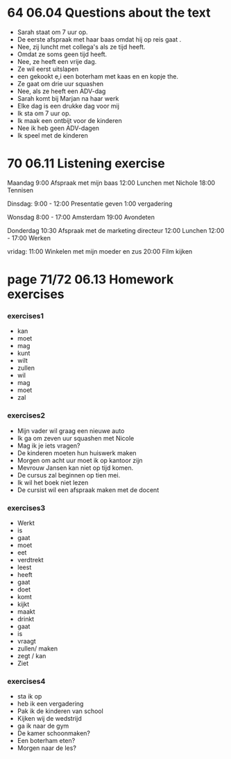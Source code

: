 # 64 06.04 Questions about the text
* Sarah staat om 7 uur op.
* De eerste afspraak met haar baas omdat hij op reis gaat .
* Nee, zij luncht met collega's als ze tijd heeft.
* Omdat ze soms geen tijd heeft.
* Nee, ze heeft een vrije dag.
* Ze wil eerst uitslapen
* een gekookt e,i een boterham met kaas en en kopje the.
* Ze gaat om drie uur squashen
* Nee, als ze heeft een ADV-dag
* Sarah komt bij Marjan na haar werk
* Elke dag is een drukke dag voor mij
* Ik sta om 7 uur op.
* Ik maak een ontbijt voor de kinderen
* Nee ik heb geen ADV-dagen
* Ik speel met de kinderen

# 70 06.11 Listening exercise
Maandag
9:00 Afspraak met mijn baas
12:00 Lunchen met Nichole
18:00 Tennisen

Dinsdag:
9:00 - 12:00 Presentatie geven
1:00 vergadering

Wonsdag
8:00 - 17:00 Amsterdam
19:00 Avondeten

Donderdag
10:30 Afspraak met de marketing directeur
12:00 Lunchen
12:00 - 17:00 Werken

vridag: 
11:00 Winkelen met mijn moeder en zus
20:00 Film kijken

# page 71/72 06.13 Homework exercises

### exercises1
* kan
* moet
* mag
* kunt
* wilt
* zullen
* wil
* mag
* moet
* zal

### exercises2
* Mijn vader wil graag een nieuwe auto
* Ik ga om zeven uur squashen met Nicole
* Mag ik je iets vragen?
* De kinderen moeten hun huiswerk maken
* Morgen om acht uur moet ik op kantoor zijn
* Mevrouw Jansen kan niet op tijd komen.
* De cursus zal beginnen op tien mei.
* Ik wil het boek niet lezen
* De cursist wil een afspraak maken met de docent

### exercises3
* Werkt
* is
* gaat
* moet
* eet
* verdtrekt
* leest
* heeft
* gaat
* doet
* komt
* kijkt
* maakt
* drinkt
* gaat
* is
* vraagt
* zullen/ maken
* zegt / kan
* Ziet

### exercises4
* sta ik op
* heb ik een vergadering
* Pak ik de kinderen van school
* Kijken wij de wedstrijd
* ga ik naar de gym
* De kamer schoonmaken?
* Een boterham eten?
* Morgen naar de les?
